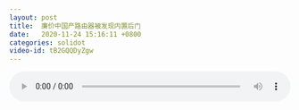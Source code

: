 ```yaml
---
layout: post
title:  廉价中国产路由器被发现内置后门
date:   2020-11-24 15:16:11 +0800
categories: solidot
video-id: tB2GQQDyZgw
---
```


<audio id="youtube" style="width: 100%;" video-id="tB2GQQDyZgw" controls></audio>

<script async type="text/javascript" src="/audio.js"></script>

